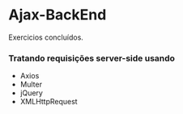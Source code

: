 # Ajax-BackEnd
Exercicios concluídos. 

### Tratando requisições server-side usando

* Axios
* Multer
* jQuery
* XMLHttpRequest

